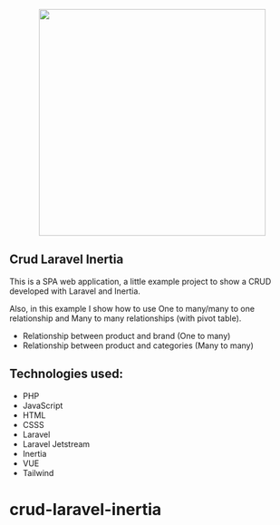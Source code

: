 <p align="center"><img src="https://raw.githubusercontent.com/laravel/art/master/logo-lockup/5%20SVG/2%20CMYK/1%20Full%20Color/laravel-logolockup-cmyk-red.svg" width="400"></p>

## Crud Laravel Inertia

This is a SPA web application, a little example project to show a CRUD developed with Laravel and Inertia.

Also, in this example I show how to use One to many/many to one relationship and Many to many relationships (with pivot table).

- Relationship between product and brand (One to many)
- Relationship between product and categories (Many to many)

## Technologies used: 

- PHP
- JavaScript
- HTML
- CSSS
- Laravel
- Laravel Jetstream
- Inertia
- VUE
- Tailwind


# crud-laravel-inertia
